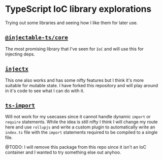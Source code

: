 # TypeScript IoC library explorations
Trying out some libraries and seeing how I like them for later use.

## [`@injectable-ts/core`](https://github.com/raveclassic/injectable-ts/blob/main/packages/core/README.md)
The most promising library that I've seen for `IoC` and will use this for injecting deps.

## [`injectx`](https://www.npmjs.com/package/injectx)
This one also works and has some nifty features but I think it's more suitable for mutable state. I have forked this repository and will play around in it's code to see what I can do with it.

## [`ts-import`](https://www.npmjs.com/package/ts-import)
Will not work for my usecases since it cannot handle dynamic `import` or `require` statements. While the idea is still nifty I think I will change my route here and use `rollupjs` and write a custom plugin to automatically write an `index.ts` file with the `import` statements required to be compiled to a single file. 

@TODO: I will remove this package from this repo since it isn't an IoC container and I wanted to try something else out anyhoo.
